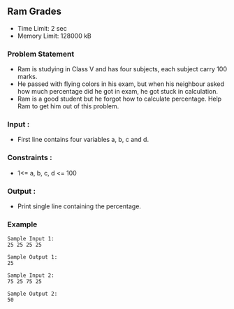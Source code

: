 ## Ram Grades
- Time Limit: 2 sec
- Memory Limit: 128000 kB

### Problem Statement
- Ram is studying in Class V and has four subjects, each subject carry 100 marks.
- He passed with flying colors in his exam, but when his neighbour asked how much percentage did he got in exam, he got stuck in calculation.
- Ram is a good student but he forgot how to calculate percentage. Help Ram to get him out of this problem.

### Input :
- First line contains four variables a, b, c and d.

### Constraints :
- 1<= a, b, c, d <= 100

### Output :
- Print single line containing the percentage.

### Example
```
Sample Input 1:
25 25 25 25

Sample Output 1:
25

Sample Input 2:
75 25 75 25

Sample Output 2:
50
```